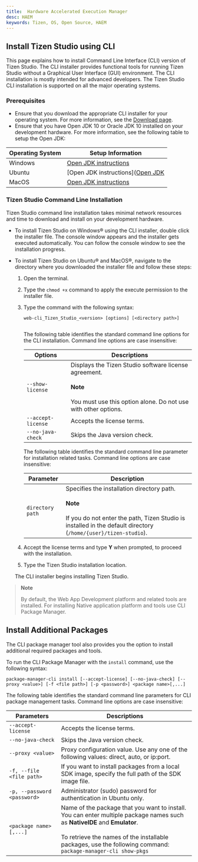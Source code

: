 ```yaml
---
title:  Hardware Accelerated Execution Manager
desc: HAEM
keywords: Tizen, OS, Open Source, HAEM
---
```


## Install Tizen Studio using CLI  

This page explains how to install Command Line Interface (CLI) version of Tizen Studio. The CLI installer provides functional tools for running Tizen Studio without a Graphical User Interface (GUI) environment.
The CLI installation is mostly intended for advanced developers. The Tizen Studio CLI installation is supported on all the major operating systems. 

### Prerequisites

- Ensure that you download the appropriate CLI installer for your operating system. For more information, see the [Download page](https://developer.tizen.org/development/tizen-studio/download#).
- Ensure that you have Open JDK 10 or Oracle JDK 10 installed on your development hardware. For more information, see the following table to setup the Open JDK: 

 | Operating System  | Setup Information  |  
 |-------------------|-----------------------------|
 |    Windows        | [Open JDK instructions](./tizenstudio/setup/windows/#set-up-open-jdk) |
 |    Ubuntu         | [Open JDK instructions]([Open JDK](./tizenstudio/setup/ubuntu/#set-up-open-jdk)| 
 |    MacOS          | [Open JDK instructions](./tizenstudio/setup/mac/#set-up-open-jdk)  | 

### Tizen Studio Command Line Installation  

Tizen Studio command line installation takes minimal network resources and time to download and install on your development hardware. 

- To install Tizen Studio on Windows&reg; using the CLI installer, double click the installer file. The console window appears and the installer gets executed automatically. You can follow the console window to see the installation progress. 
   
- To install Tizen Studio on Ubuntu&reg; and MacOS&reg;, navigate to the directory where you downloaded the installer file and follow these steps:
      
    1. Open the terminal.
    2. Type the `chmod +x` command to apply the execute permission to the installer file.
    3. Type the command with the following syntax:

         ```
         web-cli_Tizen_Studio_<version> [options] [<directory path>]
     
         ```
       The following table identifies the standard command line options for the CLI installation. Command line options are case insensitive:
   
       | Options             | Descriptions                            |
       |--------------------|------------------------------------------|
       | `--show-license`   | Displays the Tizen Studio software license agreement.<br><br><b>Note</b><br><br> You must use this option alone. Do not use with other options.</br> |
       | `--accept-license` | Accepts the license terms.               |
       | `--no-java-check`  | Skips the Java version check.            |

       The following table identifies the standard command line parameter for installation related tasks. Command line options are case insensitive:

       | Parameter        | Description                              |
       |------------------|------------------------------------------|
       | `directory path` | Specifies the installation directory path.<br/> <br>**Note**<br><br> If you do not enter the path, Tizen Studio is installed in the default directory (`/home/{user}/tizen-studio`). |

    4. Accept the license terms and type **Y** when prompted, to proceed with the installation.
    5. Type the Tizen Studio installation location. 

   The CLI installer begins installing Tizen Studio. 

> **Note**
>
> By default, the Web App Development platform and related tools are installed. For installing Native application platform and tools use CLI Package Manager.

## Install Additional Packages

The CLI package manager tool also provides you the option to install additional required packages and tools.

To run the CLI Package Manager with the `install` command, use the following syntax:

```
package-manager-cli install [--accept-license] [--no-java-check] [--proxy <value>] [-f <file path>] [-p <password>] <package name>[,...]
```
The following table identifies the standard command line parameters for CLI package management tasks. Command line options are case insensitive:


| Parameters                  | Descriptions                             |
|-----------------------------|------------------------------------------|
| `--accept-license`          | Accepts the license terms.               |
| `--no-java-check`           | Skips the Java version check.            |
| `--proxy <value>`           | Proxy configuration value. Use any one of the following values: direct, auto, or ip:port. |
| `-f, --file <file path>`    | If you want to install packages from a local SDK image, specify the full path of the SDK image file. |
| `-p, --password <password>` | Administrator (sudo) password for authentication in Ubuntu only. |
| `<package name>[,...]`        | Name of the package that you want to install. You can enter multiple package names such as **NativeIDE** and **Emulator**.<br/><br>To retrieve the names of the installable packages, use the following command:<br/>`package-manager-cli show-pkgs` |

